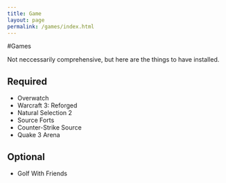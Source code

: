 ```yaml
---
title: Game
layout: page
permalink: /games/index.html
---
```

#Games

<style>
img { width: 50%; margin: 0 auto; display: block; }
</style>

<p>Not neccessarily comprehensive, but here are the things to have installed.</p>

<h2>Required</h2>

<ul class="skill-list">
	<li>Overwatch</li>
	<li>Warcraft 3: Reforged</li>
	<li>Natural Selection 2</li>
	<li>Source Forts</li>
	<li>Counter-Strike Source</li>
	<li>Quake 3 Arena</li>
</ul>

<h2>Optional</h2>

<ul class="skill-list">
	<li>Golf With Friends</li>
</ul>
